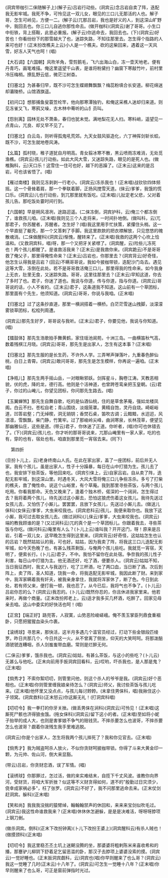 <!-- { "loadSidebar": true } -->
(洞宾带枷引二俫随解子上)(解子云)吕岩行动些。(洞宾云)念吕岩自卖了阵，迭配我无影牢城。我死不争，可怜见这一双儿女，眼见的三口儿无那活的人也。解子哥，怎生可岭见，方便一二。(解子云)兀那吕岩，我也是好义的人，到这深山旷野中，我回去也。你三口儿自逃你那性命去。(做开枷科)(洞宾云)谢了哥哥。小生口中衔铁，背上搭鞍，此恩必重报。(解子云)你逃命去，我回去也。(下)(洞宾云)好苦也！你看纷纷下的那雪越大了也，迷踪失路，不知往那里去。怎生得个指路的人来可也好！(正末扮改樵夫上云)小人是一个樵夫。砍的这柴回来，遇着这一天风雪，好冻人天气也呵！(唱)

【大石调】【六国朝】风吹羊角，雪剪鹅毛，飞六出海山白，冻一壶天地老。便有丹青巧，画笔难描。俺这里遥望千山表，是谁将粉黛扫？幽窗下寒敲竹叶，前村里冷压梅梢。撩乱野云低，微茫江树杳。

【归塞北】为甚春归早，既不沙可怎生蝶翅舞飘飘？梅蕊粉填合长安道。柳花绵迷却灞陵桥。山馆酒旗遥。

【初问口】想那捕鱼叟蓑笠纶竿，他向那寒潭独钓，和俺这采樵人迷却归来道。则见冻雀又飞，寒鸦又噪，古木林中蓦听的山犭员叫。

【怨别离】园林无处不萧条，春归也犹未觉。满地梨花无人扫。寒料峭，遥望见一点青山，兀良、却又早不见了。

【归塞北】白云岛，则听得孤鬼吼荒郊。九天女鼓风驱造化，六丁神挥剑斩长蛟。既不沙，可怎生就地卷风涛。

【幺篇】孤村晓，稚子道犹自月明高。青女翦冰寒不散，黑云喷雨冻难消，无处觅渔樵。(洞宾云)孩儿行动些。如此大风大雪，又迷踪失路，眼见的是死人也。(做椎胸科，云)天口乐！这雪住一住可也好，越下的恶躁了。(正末云)这来的是吕岩，可也该省悟了。(唱)

【雁过南楼】我则见冻剥剥一行老小。(洞宾云)冻杀我也！(正末唱)战钦钦四体频摇。这一个骨耸着肩，那一个拳联着脚，正扬风搅雪天道。(俫云)爹爹，我饿的慌口乐。(洞宾云)儿也行动些，到兀那里就有饭吃。(正末唱)儿扯定老父悲，父对着孩儿告。那吃饭处霎时间行到。

【六国朝】早是朔风凛冽，途路迢遥。(二俫冻倒，洞宾护科，云)俺三个都冻倒了，谁救孩儿咱。(正末唱)我则见三个人走将来，一时间扑地倒。(做叫科，云)兀那君子，你苏醒者，苏醒者。怎生好？(唱)我这里用手忙扶策，紧攥住头梢。这一个早直挺了躯壳，那一个又答剌了手脚。我这里款款的把衣襟解放，只见悠悠的魄散魂消。(二俫做醒科)(洞宾云)惭愧，醒转来了。(正末唱)我救的这两个心坎上恰温和。(又救洞宾科，唱)呀，那一个又把牙关紧噤了。(洞宾醒，云)险些儿冻死也！两个孩儿都醒了。是谁救活我来？(正末云)是我救你来。(洞宾跪云)不是哥哥救了俺父子，那里得俺性命来？(正末云)吕岩也，你那里去？(洞宾背云)好奇怪，他怎生认得我是吕岩？(回云)不瞒哥哥说，我如今披枷带锁，迭配沙门岛去。遇见这等大雪，冻倒在此处。若不是哥哥救活俺三口儿，那里得我的性命来。如今我身上无衣，肚里无食，又迷踪失路。哥哥，这里往那里去？(正末云)早知这道，你去了多时了也。君子，你迷了道也。我说与你道，传与你道，指与你道。(洞宾云)哥哥说的话，小人不省的。(正末云)君子，这条道我不知道。这山前有一个草团标，那里面有个先生，他须知道。(洞宾云)哥哥，你说与我咱。(正末唱)

【归塞北】过了这条抄直道，那里一横涧搭着一横桥。白茫茫雪迷山拽脚，淡濛濛雾锁草团标，松桧列周遭。

(洞宾云)那先生好歹，哥哥说与我听。(正末云)君子，你要见他，我说与你知道。(唱)

【擂鼓体】那先生浩歌拍手舞黄鹤，家住瑶池阆苑，十洲三岛。一曲横笛秋气高，数着残棋江月晓。(洞宾云)哥哥，那先生是出家人，怎生有这本事？(正末唱)

【归塞北】那先生服的是长生药，不许外人学。三弄琴声弹落叶，九重春色醉仙桃，白日上青霄。(洞宾云)敢问哥哥，那先生是怎生模样，你再说一遍咱。(正末唱)

【净瓶儿】那先生两手摇山岳，一对眼瞅邪妖。剑挥星斗，胸卷江涛。天教恶相貌，伏的虎，降的龙，德行高。他则是个活神道，也曾跨苍鸾亲把玉皇朝。(云)君子，你过的山崦儿，你望见团标，你问那先生路去。(唱)

【玉翼蝉煞】那先生自舞自歌，吃的是仙酒仙桃，住的是草舍茅庵，强如龙楼凤阁。白云不扫，苍松自老；青山围绕，淡烟笼罩。黄精自饱，灵丹自烧。崎岖峪道，凹答岩壑；门无绰楔，洞无销钥；香焚石桌，笛吹古调；云黯黯，水迢迢，风凛凛，雪飘飘，柴门静，竹篱牢。过了那峻岭尖峰，曲涧寒泉，长林茂草，便望见那幽雅仙庄，这些是道。(带云)君子，你休迷了正道。你听者，(唱)你可也休错去了。(下)(洞宾云)孩儿也，你才听的那哥哥说来，兀那山崦里有一家人家，吃的也有，穿的也有，宿处也有。咱直到那里觅一宵宿去来。(同下)

　
第四折

(旦扮卜儿上，云)老身终南山人氏。在此在家出家，盖了一座团标，前后并无人家。我有个孩儿，虽是出家人，性子十分躁暴，每日在山中打猎为生。孩儿去了也，我安排下些茶饭，等他回来吃。(洞宾引俫上，云)自家吕岩。自从卖了阵，迭配无影牢城，到这深山里。时遇冬天，大风大雪将俺三口儿争些冻杀。多亏了打柴的樵夫，救了俺性命。说这个山峪里，有个草庵。我到那里寻些茶饭，与两个孩儿吃用。你看我那命。天色又晚来了，逢着个独木桥，偌深的一个阔涧，怎生得过去？我将着两个孩儿，待先送过这小厮去，恐怕这狼虎伤着这女孩儿。我待先送过女孩儿去，又怕伤了小厮儿。罢罢罢，且放下女孩儿，先送过小厮儿去。(做送儿俫科)(女俫云)爹爹，大虫来咬我也。(洞宾悲科云)孩儿，我便来取你也。我放下这小厮，我可过去取女孩儿去。(做过涧科)(儿俫云)爹爹，大虫来咬我也。(洞宾云)端的教我顾谁的是？(又过涧科云)兀的真个是一个草团标儿。你跟着我去，寻些茶饭与你吃。(做问科云)庵里有人么？(卜儿上云)谁叫我？开开这门，呀！原来是吕岩，引着一双儿女，这早晚怎生得到这里来。(洞宾背云)好奇怪，这姑姑怎生也认的吕岩？既然姑姑认的我，可也好。姑姑，因为我卖了阵，将我这三口儿迭配无影牢城，如今天色晚了也，有甚么残茶剩饭，与俺两个孩儿些吃。我就觅一宵宿，天明了，便索长行。(卜儿云)君子，不中。我怕不留你在此处宿。争奈我的孩儿性子利害，每日山中打猎为主。他无酒还好，吃了酒，便要杀人。(洞宾云)姑姑不知，当日我征西时，我丈人与我送行，吃了三杯酒，吐了两口血，当日断了酒。次后到阵上，卖了阵，圣人知道，饶我一命，将我迭配无影牢城，我因此断了财。来到家中，我浑家瞒着我有奸夫，被我亲身拿住，我就将浑家休了，断了色。今日到此处，若有师父来，便打我一顿，我也忍了。从今已后，我将气也不争了。(卜儿云)吕岩你忍的么？(洞宾云)我忍的。(卜儿云)既然你忍的，你且休进我家里来。他若来时，再做个商量。(正末改扮邦老上，云)适才我多买几杯酒，吃醉了。回家见母亲去咱。这山中委实的好快活也呵！(唱)

【正宫】【端正好】路兜答，人寂寞，山势恶险峻嵯峨。俺不羡玉掌臣列鼎食重裀卧，只愿把猩猩血染头巾裹。

【滚绣球】寻思来，那快活，这半月多遇几个滥官员经过，打动下些金银段匹绫罗。昨日共那几个，今日共这一火。从不曾离了侧坐，仰天的大笑呵呵。将那泼醅酒虢虢连糟咽，杀人剑蚩蚩带血磨。常则是烂醉无何。

(二俫云)爹爹，饿杀我也。(洞宾云)姑姑，有甚么茶饭，与这小的些吃？(卜儿云)无甚么与他吃。(正末向前用手扳洞宾回看科，云)哎哟，吓杀我也，是人那是鬼？(正末唱)

【倘秀才】不索你絮叨叨，则管里问他，则这个杀人的爷爷是我。(洞宾云)好个恶相也。(正末唱)你则管里缠我娘亲待怎么？(洞宾云)师父，我讨些茶饭与孩儿吃来。(正末唱)他怀里又没点点，与孩儿每讨餑餑。(末拿住男俫科，唱)我揪住这小子领窝。(洞宾救科)(正末怒云)你这厮无礼！(打洞宾科唱)

【叨叨令】我一拳打的你牙关挫。(做丢男俫在涧科)(洞宾云)可怜见！(正末唱)这厮死尸骸也济得狼虫饿。(拖女俫科)(洞宾云)留下这小的者。(正末唱)至如将小妮子抬举的成人大，也则是害爹娘不争气的赔钱货。不摔杀要怎么也波哥，不摔杀要怎么也波哥？觑着你泼残生我手里难逃脱。

(洞宾云)你是个出家人，怎生将我两个孩儿摔死了？我和你见官去。(正末唱)

【倘秀才】我为贼盗呵杀人放火，不似你贪财呵披枷带锁。你得了斗来大黄金印一颗，为元帅、佐山河，倒大来显豁。

(带云)吕岩，你贪财恋酒，误了军情。(唱)

【滚绣球】你那罪过，怎过活，做的来实难结末，自揽下千丈风波。谁教你向界河，受财货，将咱大军折挫？似这等不义财贪得如何，道不的"殷勤过日灾须少，侥幸成家祸必多"，枉了张罗。(洞宾云)不好了，我不问那里逃命去来。(正末仗剑赶洞宾。躲科)(正末唱)

【笑和尚】我我我没揣的猿臂绰，翰翰翰禁声的休回和，来来来宝剑似吹毛过。(洞宾云)我这性命谁救我来？(正末唱)休休休怎避躲，是是是决难活，呀呀呀脖项上钢刀剉。

(做杀洞宾。倒科)(正末下改扮钟离)(卜儿下改扮王婆上)(洞宾醒科云)有杀人贼也！(做摸颈科)(正末唱)

【叨叨令】我这里稳丕丕土坑上迷飇没腾的坐，那婆婆将粗剌陈米来喜收希和的播，那蹇驴儿柳阴下舒着足乞留恶滥的卧，那汉子去脖项上婆婆没索的摸。(洞宾云)一觉好睡也。(正末扳洞宾觑科，云)洞宾也(唱)你早则醒来了也么哥？(洞宾云)我这一觉睡了几时(正末云)十八年了。(洞宾云)可怎生一觉睡十八年？(正末唱)你早则醒来了也么哥，可正是窗前弹指时光过。

